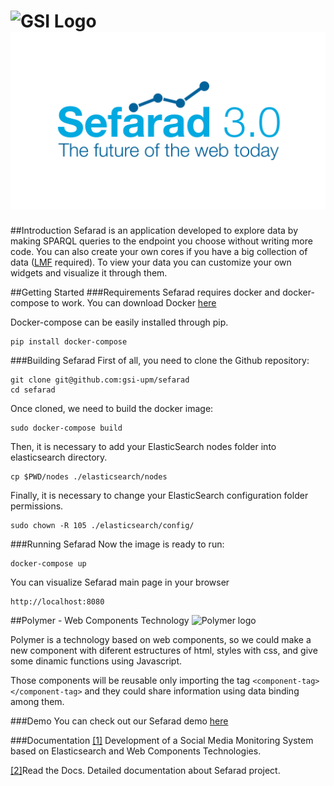![GSI Logo](http://www.gsi.dit.upm.es/templates/jgsi/images/logo.png)
![Sefarad Logo](./images/Sefarad_Logo.png)
==================================

##Introduction
Sefarad is an application developed to explore data by making SPARQL queries to the endpoint you choose without writing more code. You can also create your own cores if you have a big collection of data ([LMF](https://code.google.com/p/lmf/) required). To view your data you can customize your own widgets and visualize it through them.

##Getting Started
###Requirements
Sefarad requires docker and docker-compose to work. You can download Docker <a href="https://docs.docker.com/engine/installation/">here</a>

Docker-compose can be easily installed through pip.
```
pip install docker-compose

```
###Building Sefarad
First of all, you need to clone the Github repository:
```
git clone git@github.com:gsi-upm/sefarad
cd sefarad
```
Once cloned, we need to build the docker image:

```
sudo docker-compose build
```

Then, it is necessary to add your ElasticSearch nodes folder into elasticsearch directory.
```
cp $PWD/nodes ./elasticsearch/nodes

```
Finally, it is necessary to change your ElasticSearch configuration folder permissions.
```
sudo chown -R 105 ./elasticsearch/config/
```
###Running Sefarad
Now the image is ready to run:

```
docker-compose up
```
You can visualize Sefarad main page in your browser
 ```
 http://localhost:8080
 ```
<!--NEW
##Getting Started
If you want to easy try Sefarad, clone this repository and open the main folder
```
git clone https://github.com/gsi-upm/Sefarad.git
cd Sefarad
```
To run it
```
python launch.py
docker-compose up
```
Configure Elastic search
```
command
```
-->


##Polymer - Web Components Technology
![Polymer logo](http://carlosortiz.co.uk/wp-content/uploads/2015/09/polymer-logo.jpg)
 
Polymer is a technology based on web components, so we could make a new component with diferent estructures of html, styles with css, and give some dinamic functions using Javascript.

Those components will be reusable only importing the tag `<component-tag></component-tag>` and they could share information using data binding among them.

###Demo
You can check out our Sefarad demo <a href="http://sefarad.cluster.gsi.dit.upm.es/">here</a> 

###Documentation
<a href="http://www.gsi.dit.upm.es/administrator/components/com_jresearch/files/publications/tfgenriqueconde.pdf">[1]</a> Development of a Social Media Monitoring System based on
Elasticsearch and Web Components Technologies.

<a href="http://sefarad.readthedocs.io/en/latest/index.html">[2]</a>Read the Docs. Detailed documentation about Sefarad project.
<!--##Deploying in Dokku

To deploy in dokku, there are two parts:

      1 - Elasticsearch-docker
      2 - Sefarad 3.0
For the first one, the only thing we have to do is deploy the service directly in dokku.
For the second one, as sefarad is build on JavaScript, it can't access to elasticsearch without making a proxy, for that reason it needs to lauch a Apache service and you have to make a proxy inside it listening the URL of JavaScript and redirecting to Elasticsearch. -->

<!--
## ElasticSearch Pipeline
###Requirements
Install luigi
```
 pip install luigi
```
Install Elastic Search (https://www.elastic.co/guide/en/elasticsearch/reference/current/setup.html)
```
pip install elasticsearch

wget https://artifacts.elastic.co/downloads/elasticsearch/elasticsearch-5.0.1.deb
sha1sum elasticsearch-5.0.1.deb 
sudo dpkg -i elasticsearch-5.0.1.deb
```

Execute ElasticSearch inside instalation folder (default path /usr/share/elasticsearch
```
./bin/elasticsearch
```
-->

<!--###Run pipeline
First of all, place your scraped file inside the `analysis` folder located in Sefarad 3.0 project.
After this, execute from command line the luigi pipeline (`pipeline.py`):
```
python pipeline.py Elasticsearch --filename <your_file_name> --analysis <your_analysis_type> --index <your_elasticsearch_index> --doc-type <your_elasticsearch_doc_type> --local-scheduler
```

Now you can find your analized file inside `analysis/analyzed-<your_filename>.json-ld`. In order to visualize your analyzed file inside ElasticSearch environment type the following url in your browser:
```
http://localhost:9200/<your_elasticsearch_index>/<your_elasticsearch_doc_type>/_search?pretty
```
-->
